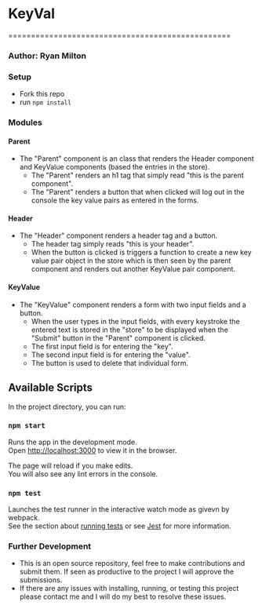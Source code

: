 # KeyVal
=================================================
### Author: Ryan Milton

### Setup
* Fork this repo
* run `npm install`

### Modules
#### Parent
* The "Parent" component is an class that renders the Header component and KeyValue components (based the entries in the store).
  * The "Parent" renders an h1 tag that simply read "this is the parent component".
  * The "Parent" renders a button that when clicked will log out in the console the key value pairs as entered in the forms.
#### Header
* The "Header" component renders a header tag and a button.
  * The header tag simply reads "this is your header".
  * When the button is clicked is triggers a function to create a new key value pair object in the store which is then seen by the parent component and renders out another KeyValue pair component.
#### KeyValue
* The "KeyValue" component renders a form with two input fields and a button.
  * When the user types in the input fields, with every keystroke the entered text is stored in the "store" to be displayed when the "Submit" button in the "Parent" component is clicked.
  * The first input field is for entering the "key".
  * The second input field is for entering the "value".
  * The button is used to delete that individual form.

## Available Scripts

In the project directory, you can run:

### `npm start`

Runs the app in the development mode.<br>
Open [http://localhost:3000](http://localhost:3000) to view it in the browser.

The page will reload if you make edits.<br>
You will also see any lint errors in the console.

### `npm test`

Launches the test runner in the interactive watch mode as givevn by webpack.<br>
See the section about [running tests](https://facebook.github.io/create-react-app/docs/running-tests) or see [Jest](https://jestjs.io/docs/en/getting-started) for more information.

### Further Development
* This is an open source repository, feel free to make contributions and submit them. If seen as productive to the project I will approve the submissions.
* If there are any issues with installing, running, or testing this project please contact me and I will do my best to resolve these issues.
